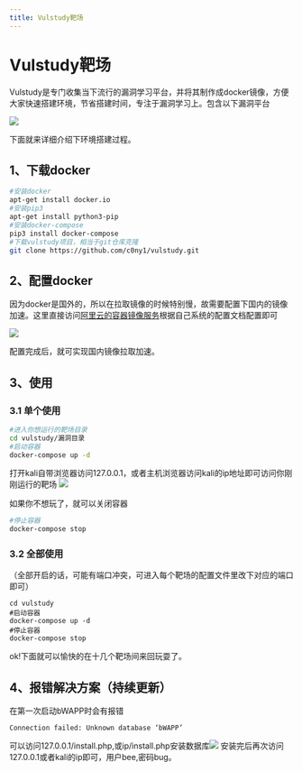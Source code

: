 ```yaml
---
title: Vulstudy靶场
---
```


# Vulstudy靶场

Vulstudy是专门收集当下流行的漏洞学习平台，并将其制作成docker镜像，方便大家快速搭建环境，节省搭建时间，专注于漏洞学习上。包含以下漏洞平台

![](https://cdn-zhiji-icu.oss-cn-hangzhou.aliyuncs.com/2021/bac-1.png)

下面就来详细介绍下环境搭建过程。

## 1、下载docker

```zsh
#安装docker
apt-get install docker.io
#安装pip3
apt-get install python3-pip
#安装docker-compose
pip3 install docker-compose
#下载vulstudy项目，相当于git仓库克隆
git clone https://github.com/c0ny1/vulstudy.git
```

## 2、配置docker

因为docker是国外的，所以在拉取镜像的时候特别慢，故需要配置下国内的镜像加速。这里直接访问[阿里云的容器镜像服务]( https://cr.console.aliyun.com/ )根据自己系统的配置文档配置即可

![](https://cdn-zhiji-icu.oss-cn-hangzhou.aliyuncs.com/2021/bac-2.png)

配置完成后，就可实现国内镜像拉取加速。

## 3、使用

### 3.1 单个使用

```zsh
#进入你想运行的靶场目录
cd vulstudy/漏洞目录
#启动容器
docker-compose up -d
```

打开kali自带浏览器访问127.0.0.1，或者主机浏览器访问kali的ip地址即可访问你刚刚运行的靶场
![](https://cdn-zhiji-icu.oss-cn-hangzhou.aliyuncs.com/2021/bac-3.png)

如果你不想玩了，就可以关闭容器

```zsh
#停止容器 
docker-compose stop 
```

### 3.2 全部使用
（全部开启的话，可能有端口冲突，可进入每个靶场的配置文件里改下对应的端口即可）

```shell
cd vulstudy
#启动容器
docker-compose up -d 
#停止容器
docker-compose stop
```

ok!下面就可以愉快的在十几个靶场间来回玩耍了。

## 4、报错解决方案（持续更新）

在第一次启动bWAPP时会有报错

```
Connection failed: Unknown database ‘bWAPP’
```

可以访问127.0.0.1/install.php,或ip/install.php安装数据库![](https://cdn-zhiji-icu.oss-cn-hangzhou.aliyuncs.com/2021/bac-4.png)
安装完后再次访问127.0.0.1或者kali的ip即可，用户bee,密码bug。
